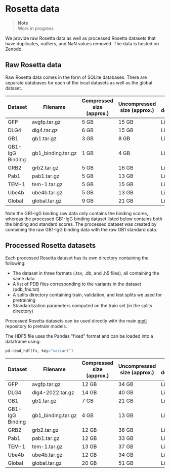 # Rosetta data

>**Note**  
> Work in progress 


We provide raw Rosetta data as well as processed Rosetta datasets that have duplicates, outliers, and NaN values removed. The data is hosted on Zenodo. 

## Raw Rosetta data
Raw Rosetta data comes in the form of SQLite databases. 
There are separate databases for each of the local datasets as well as the global dataset.

| Dataset         | Filename           | Compressed size (approx.) | Uncompressed size (approx.) | Direct download | MD5 checksum                       |
|-----------------|--------------------|---------------------------|-----------------------------|-----------------|------------------------------------|
| GFP             | avgfp.tar.gz       | 5 GB                      | 15 GB                       | Link            | `039141a2693c5e3907ff34cf19df8ee0` |
| DLG4            | dlg4.tar.gz        | 6 GB                      | 15 GB                       | Link            | `3c734d96bc636a477338e3b638f44e9f` |
| GB1             | gb1.tar.gz         | 3 GB                      | 8 GB                        | Link            | `ca4d2e90e81fd2a0d5f00017e5f0b145` |
| GB1-IgG Binding | gb1_binding.tar.gz | 1 GB                      | 4 GB                        | Link            | `59443943105b662adfbdb77dceb04a1e` |
| GRB2            | grb2.tar.gz        | 5 GB                      | 16 GB                       | Link            | `f0c30f43bf4ce47deb0423ffd00fefc8` |
| Pab1            | pab1.tar.gz        | 5 GB                      | 13 GB                       | Link            | `284e7bf4351814cb72a92c5c18a43de1` |
| TEM-1           | tem-1.tar.gz       | 5 GB                      | 15 GB                       | Link            | `e0295dd42447b2795771963afe201867` |
| Ube4b           | ube4b.tar.gz       | 5 GB                      | 13 GB                       | Link            | `bbefcd91863e18c1ac72af8f1c5f7b06` |
| Global          | global.tar.gz      | 9 GB                      | 21 GB                       | Link            | `74aad528e294433b0c55e0b8c5b75213` |

Note the GB1-IgG binding raw data only contains the binding scores, whereas the processed GB1-IgG binding dataset listed below contains both the binding and standard scores. 
The processed dataset was created by combining the raw GB1-IgG binding data with the raw GB1 standard data.

## Processed Rosetta datasets
Each processed Rosetta dataset has its own directory containing the following:
- The dataset in three formats (.tsv, .db, and .h5 files), all containing the same data
- A list of PDB files corresponding to the variants in the dataset (pdb_fns.txt)
- A splits directory containing train, validation, and test splits we used for pretraining
- Standardization parameters computed on the train set (in the splits directory)

Processed Rosetta datasets can be used directly with the main [metl](https://github.com/gitter-lab/metl) repository to pretrain models.

The HDF5 file uses the Pandas "fixed" format and can be loaded into a dataframe using:
```python
pd.read_hdf(fn, key="variant")
```

| Dataset         | Filename           | Compressed size (approx.) | Uncompressed size (approx.) | Direct download | MD5 checksum                       |
|-----------------|--------------------|---------------------------|-----------------------------|-----------------|------------------------------------|
| GFP             | avgfp.tar.gz       | 12 GB                     | 34 GB                       | Link            | `a5536c91289cca054ad4de07fe8494e0` |
| DLG4            | dlg4-2022.tar.gz   | 14 GB                     | 40 GB                       | Link            | `81677115c1318e7720ebf3b866443a81` |
| GB1             | gb1.tar.gz         | 7 GB                      | 21 GB                       | Link            | `2c6efa9bc2d6a8f3e8b801f62397907a` |
| GB1-IgG Binding | gb1_binding.tar.gz | 4 GB                      | 13 GB                       | Link            | `68760620b893be9e8aacb15c7df4f01b` |
| GRB2            | grb2.tar.gz        | 12 GB                     | 38 GB                       | Link            | `6eeb625c4c934873808cf4d2a11fcf3e` |
| Pab1            | pab1.tar.gz        | 12 GB                     | 33 GB                       | Link            | `aa384c9984a9d8499b8468f2108e8c0e` |
| TEM-1           | tem-1.tar.gz       | 13 GB                     | 37 GB                       | Link            | `78a91362359a06070917529b41b82a63` |
| Ube4b           | ube4b.tar.gz       | 12 GB                     | 34 GB                       | Link            | `be071466be3c08fe7fec2431ea404b91` |
| Global          | global.tar.gz      | 20 GB                     | 51 GB                       | Link            | `02221f43363c23b06b156900fbd86957` |
